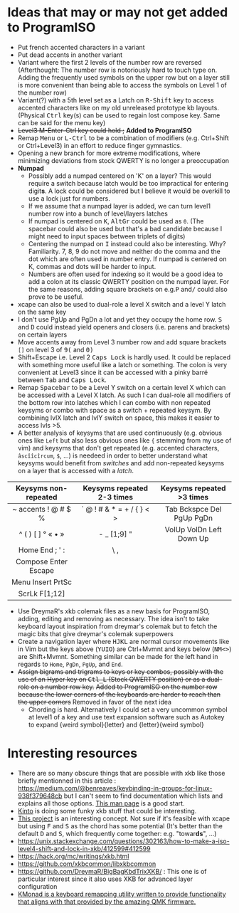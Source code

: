 # Ideas that may or may not get added to ProgramISO

* Put french accented characters in a variant
* Put dead accents in another variant
* Variant where the first 2 levels of the number row are reversed (Afterthought: The number row is notoriously hard to touch type on. Adding the frequently used symbols on the upper row but on a layer still is more convenient than being able to access the symbols on Level 1 of the number row)
* Variant(?) with a 5th level set as a Latch on <kbd>R-Shift</kbd> key to access accented characters like on my old unreleased prototype kb layouts. (Physical <kbd>Ctrl</kbd> key(s) can be used to regain lost compose key. Same can be said for the menu key)
* ~~Level3 M-Enter-Ctrl key could hold ;~~ **Added to ProgramISO**
* Remap <kbd>Menu</kbd> or <kbd>L-Ctrl</kbd> to be a combination of modifiers (e.g. Ctrl+Shift or Ctrl+Level3) in an effort to reduce finger gymnastics.
* Opening a new branch for more extreme modifications, where minimizing deviations from stock QWERTY is no longer a preoccupation
* **Numpad**
    * Possibly add a numpad centered on 'K' on a layer? This would require a switch because latch would be too impractical for entering digit**s**. A lock could be considered but I believe it would be overkill to use a lock just for numbers.
    * If we assume that a numpad layer is added, we can turn level1 number row into a bunch of level/layers latches
    * If numpad is centered on <kbd>K</kbd>, <kbd>AltGr</kbd> could be used as `0`. (The spacebar could also be used but that's a bad candidate because I might need to input spaces between triplets of digits)
    * Centering the numpad on <kbd>I</kbd> instead could also be interesting. Why? Familiarity. 7, 8, 9 do not move and neither do the comma and the dot which are often used in number entry. If numpad is centered on K, commas and dots will be harder to input.
    * Numbers are often used for indexing so it would be a good idea to add a colon at its classic QWERTY position on the numpad layer. For the same reasons, adding square brackets on e.g.<kbd>P</kbd> and<kbd>/</kbd> could also prove to be useful.
* xcape can also be used to dual-role a level X switch and a level Y latch on the same key
* I don't use PgUp and PgDn a lot and yet they occupy the home row. <kbd>S</kbd> and <kbd>D</kbd> could instead yield openers and closers (i.e. parens and brackets) on certain layers
* Move accents away from Level 3 number row and add square brackets `[]` on level 3 of <kbd>9(</kbd> and <kbd>0)</kbd>
* Shift+Escape i.e. Level 2 <kbd>Caps Lock</kbd> is hardly used. It could be replaced with something more useful like a latch or something. The colon is very convenient at Level3 since it can be accessed with a pinky barré between <kbd>Tab</kbd> and <kbd>Caps Lock</kbd>.
* Remap <kbd>Spacebar</kbd> to be a Level Y switch on a certain level X which can be accessed with a Level X latch. As such I can dual-role all modifiers of the bottom row into latches which I can combo with non repeated keysyms or combo with space as a switch + repeated keysym. By combining lvlX latch and lvlY switch on space, this makes it easier to access lvls >5.
* A better analysis of keysyms that are used continuously (e.g. obvious ones like `Left` but also less obvious ones like `{` stemming from my use of vim) and keysyms that don't get repeated (e.g. accented characters, `âscîîcîrcum`, `$`, ...) is needeed in order to better understand what keysyms would benefit from *switches* and add non-repeated keysyms on a layer that is accessed with a *latch*.

| Keysyms non-repeated | Keysyms repeated 2-3 times | Keysyms repeated >3 times |
|:--------------------:|:--------------------------:|:-------------------------:|
| ~ accents ! @ # $ %  | ` @ ! # & * = + / { } < >  | Tab Bckspce Del PgUp PgDn |
| ^ ( ) [ ] ° « • »    | - _ [1;9] "                | VolUp VolDn Left Down Up  |
| Home End ; ' : | \ , |                            | Right 0                   |
| Compose Enter Escape |                            |                           |
| Menu Insert PrtSc    |                            |                           |
| ScrLk F[1;12]        |                            |                           |

* Use DreymaR's xkb colemak files as a new basis for ProgramISO, adding, editing and removing as necessary. The idea isn't to take keyboard layout inspiration from dreymar's colemak but to fetch the magic bits that give dreymar's colemak superpowers
* Create a navigation layer where <kbd>H</kbd><kbd>J</kbd><kbd>K</kbd><kbd>L</kbd> are normal cursor movements like in Vim but the keys above (<kbd>Y</kbd><kbd>U</kbd><kbd>I</kbd><kbd>O</kbd>) are Ctrl+Mvmnt and keys below (<kbd>N</kbd><kbd>M</kbd><kbd>\<</kbd><kbd>\></kbd>) are Shift+Mvmnt. Something similar can be made for the left hand in regards to `Home`, `PgDn`, `PgUp`, and `End`.
* ~~Assign bigrams and trigrams to keys or key combos, possibly with the use of an Hyper key on <kbd>Ctl_L</kbd> (Stock QWERTY position) or as a dual-role on a number row key.~~ ~~Added to ProgramISO on the number row because the lower corners of the keyboards are harder to reach than the upper corners~~ Removed in favor of the next idea
    * Chording is hard. Alternatively I could set a very uncommon symbol at level1 of a key and use text expansion software such as Autokey to expand {weird symbol}{letter} and {letter}{weird symbol}


# Interesting resources
* There are so many obscure things that are possible with xkb like those briefly mentionned in this article : https://medium.com/@benreaves/keybinding-in-groups-for-linux-938f379648cb but I can't seem to find documentation which lists and explains all those options. [This man page](https://www.systutorials.com/docs/linux/man/3-XkbKeyTypesForCoreSymbols/) is a good start.
* [Kinto](https://github.com/rbreaves/kinto) is doing some funky xkb stuff that could be interesting.
* [This project](https://gitlab.com/wsha/chorded_keymap) is an interesting concept. Not sure if it's feasible with xcape but using <kbd>F</kbd> and <kbd>S</kbd> as the chord has some potential (It's better than the default <kbd>D</kbd> and <kbd>S</kbd>, which frequently come together: e.g. "towar**ds**", ...)
* https://unix.stackexchange.com/questions/302163/how-to-make-a-iso-level4-shift-and-lock-in-xkb/412599#412599
* https://hack.org/mc/writings/xkb.html
* https://github.com/xkbcommon/libxkbcommon
* https://github.com/DreymaR/BigBagKbdTrixXKB/ : This one is of particular interest since it also uses XKB for advanced layer configuration
* [KMonad is a keyboard remapping utility written to provide functionality that aligns with that provided by the amazing QMK firmware.](https://github.com/david-janssen/kmonad)
